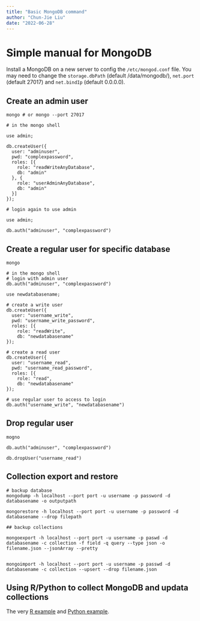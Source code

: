 ```yaml
---
title: "Basic MongoDB command"
author: "Chun-Jie Liu"
date: "2022-06-28"
---
```


# Simple manual for MongoDB

Install a MongoDB on a new server to config the `/etc/mongod.conf` file. You may need to change the `storage.dbPath` (default /data/mongodb/), `net.port` (default 27017) and `net.bindIp` (default 0.0.0.0).

## Create an admin user

```
mongo # or mongo --port 27017

# in the mongo shell

use admin;

db.createUser({
  user: "adminuser",
  pwd: "complexpassword",
  roles: [{
    role: "readWriteAnyDatabase",
    db: "admin"
  }, {
    role: "userAdminAnyDatabase",
    db: "admin"
  }]
});

# login again to use admin

use admin;

db.auth("adminuser", "complexpassword")

```

## Create a regular user for specific database

```
mongo

# in the mongo shell
# login with admin user
db.auth("adminuser", "complexpassword")

use newdatabasename;

# create a write user
db.createUser({
  user: "username_write",
  pwd: "username_write_password",
  roles: [{
    role: "readWrite",
    db: "newdatabasename"
});

# create a read user
db.createUser({
  user: "username_read",
  pwd: "username_read_password",
  roles: [{
    role: "read",
    db: "newdatabasename"
});

# use regular user to access to login
db.auth("username_write", "newdatabasename")
```

## Drop regular user

```
mogno

db.auth("adminuser", "complexpassword")

db.dropUser("username_read")

```

## Collection export and restore

```
# backup database
mongodump -h localhost --port port -u username -p password -d databasename -o outputpath

mongorestore -h localhost --port port -u username -p password -d databasename --drop filepath

## backup collections

mongoexport -h localhost --port port -u username -p paswd -d databasename -c collection -f field -q query --type json -o filename.json --jsonArray --pretty


mongoimport -h localhost --port port -u username -p passwd -d databasename -c collection --upsert --drop filename.json
```

## Using R/Python to collect MongoDB and updata collections

The very [R example](https://github.com/chunjie-sam-liu/GSCA/blob/master/data/src/01-gene-symbols.R) and [Python example](https://github.com/chunjie-sam-liu/miRNASNP-v3/blob/master/scr/update-collection/remove-redundancy.py).